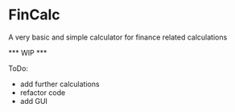 # FinCalc
A very basic and simple calculator for finance related calculations

*** WIP ***

ToDo:
- add further calculations
- refactor code
- add GUI
